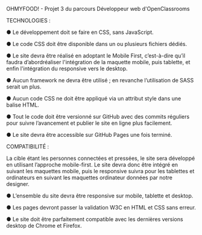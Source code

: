 OHMYFOOD! - Projet 3 du parcours Développeur web d'OpenClassrooms


TECHNOLOGIES :

● Le développement doit se faire en CSS, sans JavaScript.

● Le code CSS doit être disponible dans un ou plusieurs fichiers dédiés.

● Le site devra être réalisé en adoptant le Mobile First, c’est-à-dire qu’il faudra d’abordréaliser l'intégration de la maquette mobile, puis tablette, et enfin l'intégration du responsive vers le desktop.

● Aucun framework ne devra être utilisé ; en revanche l’utilisation de SASS serait un plus.

● Aucun code CSS ne doit être appliqué via un attribut style dans une balise HTML.

● Tout le code doit être versionné sur GitHub avec des commits réguliers pour suivre l’avancement et publier le site en ligne plus facilement.

● Le site devra être accessible sur GitHub Pages une fois terminé. 


COMPATIBILITÉ :

La cible étant les personnes connectées et pressées, le site sera développé en utilisant l’approche mobile-first.
Le site devra donc être intégré en suivant les maquettes mobile, puis le responsive suivra pour les tablettes et ordinateurs en suivant les maquettes ordinateur données par notre designer.

● L’ensemble du site devra être responsive sur mobile, tablette et desktop.

● Les pages devront passer la validation W3C en HTML et CSS sans erreur.

● Le site doit être parfaitement compatible avec les dernières versions desktop de Chrome et Firefox.

